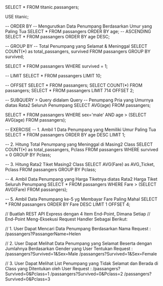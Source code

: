 SELECT * FROM titanic.passangers;

USE titanic;

-- ORDER BY
-- Mengurutkan Data Penumpang Berdasarkan Umur yang Paling Tua
SELECT * FROM passangers ORDER BY age; -- ASCENDING
SELECT * FROM passangers ORDER BY age DESC; 

-- GROUP BY
-- Total Penumpang yang Selamat & Meninggal
SELECT COUNT(*) as total_passangers, survived FROM passangers GROUP BY survived;

SELECT * FROM passangers WHERE survived = 1;

-- LIMIT
SELECT * FROM passangers LIMIT 10;

-- OFFSET
SELECT * FROM passangers;
SELECT COUNT(*) FROM passangers;
SELECT * FROM passangers LIMIT 714 OFFSET 2; 

-- SUBQUERY > Query didalam Query
-- Penumpang Pria yang Umurnya diatas Rata2 Seluruh Penumpang
SELECT AVG(age) FROM passangers;

SELECT * FROM passangers WHERE sex='male' AND age > 
(SELECT AVG(age) FROM passangers);



-- EXERCISE
-- 1. Ambil 1 Data Penumpang yang Memiliki Umur Paling Tua
SELECT * FROM passangers ORDER BY age DESC LIMIT 1;

-- 2. Hitung Total Penumpang yang Meninggal di Masing2 Class
SELECT COUNT(*) as total_passangers, Pclass FROM passangers WHERE survived = 0 GROUP BY Pclass;

-- 3. Hitung Rata2 Tiket Masing2 Class 
SELECT AVG(Fare) as AVG_Ticket, Pclass FROM passangers GROUP BY Pclass;

-- 4. Ambil Data Penumpang yang Harga Tiketnya diatas Rata2 Harga Tiket Seluruh Penumpang
SELECT * FROM passangers WHERE Fare > 
(SELECT AVG(Fare) FROM passangers);

-- 5. Ambil Data Penumpang ke-5 yg Membayar Fare Paling Mahal 
SELECT * FROM passangers ORDER BY Fare DESC LIMIT 1 OFFSET 4;



// Buatlah REST API Express dengan 4 Item End-Point, Dimana Setiap
// End-Point Meng-Eksekusi Request Handler Sebagai Berikut: 

// 1. User Dapat Mencari Data Penumpang Berdasarkan Nama
Request : /passangers?PassangerName=Helen

// 2. User Dapat Melihat Data Penumpang yang Selamat Beserta dengan Jumlahnya Berdasarkan Gender yang User Tentukan 
Request : /passangers?Survived=1&Sex=Male
          /passangers?Survived=1&Sex=Female

// 3. User Dapat Melihat List Penumpang yang Tidak Selamat dan Berada di Class yang Ditentukan oleh User
Request : /passangers?Survived=0&Pclass=1
          /passangers?Survived=0&Pclass=2
          /passangers?Survived=0&Pclass=3
